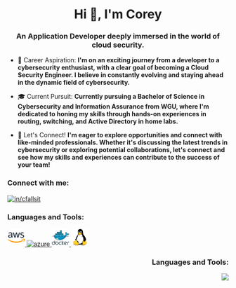 <h1 align="center">Hi 👋, I'm Corey</h1>
<h3 align="center">An Application Developer deeply immersed in the world of cloud security.</h3>

- 🚀 Career Aspiration: **I'm on an exciting journey from a developer to a cybersecurity enthusiast, with a clear goal of becoming a Cloud Security Engineer. I believe in constantly evolving and staying ahead in the dynamic field of cybersecurity.**

- 🎓 Current Pursuit: **Currently pursuing a Bachelor of Science in Cybersecurity and Information Assurance from WGU, where I'm dedicated to honing my skills through hands-on experiences in routing, switching, and Active Directory in home labs.**

- 🤝 Let's Connect! **I'm eager to explore opportunities and connect with like-minded professionals. Whether it's discussing the latest trends in cybersecurity or exploring potential collaborations, let's connect and see how my skills and experiences can contribute to the success of your team!**

<h3 align="left">Connect with me:</h3>
<p align="left">
<a href="https://linkedin.com/in/in/cfallsit" target="blank"><img align="center" src="https://raw.githubusercontent.com/rahuldkjain/github-profile-readme-generator/master/src/images/icons/Social/linked-in-alt.svg" alt="in/cfallsit" height="30" width="40" /></a>
</p>

<h3 align="left">Languages and Tools:</h3>
<p align="left"> <a href="https://aws.amazon.com" target="_blank" rel="noreferrer"> <img src="https://raw.githubusercontent.com/devicons/devicon/master/icons/amazonwebservices/amazonwebservices-original-wordmark.svg" alt="aws" width="40" height="40"/> </a> <a href="https://azure.microsoft.com/en-in/" target="_blank" rel="noreferrer"> <img src="https://www.vectorlogo.zone/logos/microsoft_azure/microsoft_azure-icon.svg" alt="azure" width="40" height="40"/> </a> <a href="https://www.docker.com/" target="_blank" rel="noreferrer"> <img src="https://raw.githubusercontent.com/devicons/devicon/master/icons/docker/docker-original-wordmark.svg" alt="docker" width="40" height="40"/> </a> <a href="https://www.linux.org/" target="_blank" rel="noreferrer"> <img src="https://raw.githubusercontent.com/devicons/devicon/master/icons/linux/linux-original.svg" alt="linux" width="40" height="40"/> </a> </p>

<h3 align="right">Languages and Tools:</h3>
<p align="right"> <a href="mailto:cyb3rjutsu@gmail.com?"><img src="https://img.shields.io/badge/gmail-%23DD0031.svg?&style=for-the-badge&logo=gmail&logoColor=black"/></a> </p>


